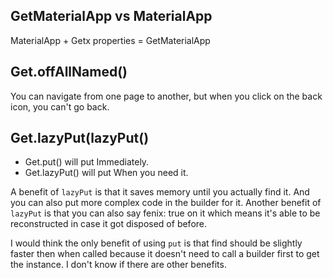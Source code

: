 ## GetMaterialApp vs MaterialApp

MaterialApp + Getx properties = GetMaterialApp

## Get.offAllNamed()

You can navigate from one page to another, but when you click on the back icon, you can't go back.

## Get.lazyPut(lazyPut()

- Get.put() will put Immediately.
- Get.lazyPut() will put When you need it.

A benefit of `lazyPut` is that it saves memory until you actually find it. And you can also put more complex code in the builder for it. Another benefit of `lazyPut` is that you can also say fenix: true on it which means it's able to be reconstructed in case it got disposed of before.

I would think the only benefit of using `put` is that find should be slightly faster then when called because it doesn't need to call a builder first to get the instance. I don't know if there are other benefits.
